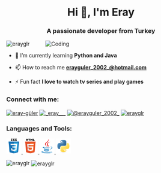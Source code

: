 <h1 align="center">Hi 👋, I'm Eray</h1>
<h3 align="center">A passionate developer from Turkey</h3>
<img align="right" alt="Coding" width="400" src="https://i.pinimg.com/originals/e4/26/70/e426702edf874b181aced1e2fa5c6cde.gif">


<p align="left"> <img src="https://komarev.com/ghpvc/?username=erayglr&label=Profile%20views&color=0e75b6&style=flat" alt="erayglr" /> </p>

- 🌱 I’m currently learning **Python and Java**

- 📫 How to reach me **erayguler_2002_@hotmail.com**

- ⚡ Fun fact **I love to watch tv series and play games**

<h3 align="left">Connect with me:</h3>
<p align="left">
<a href="https://linkedin.com/in/eray-güler" target="blank"><img align="center" src="https://raw.githubusercontent.com/rahuldkjain/github-profile-readme-generator/master/src/images/icons/Social/linked-in-alt.svg" alt="eray-güler" height="30" width="40" /></a>
<a href="https://instagram.com/_eray___" target="blank"><img align="center" src="https://raw.githubusercontent.com/rahuldkjain/github-profile-readme-generator/master/src/images/icons/Social/instagram.svg" alt="_eray___" height="30" width="40" /></a>
<a href="https://www.hackerrank.com/profile/erayguler_2002_" target="blank"><img align="center" src="https://raw.githubusercontent.com/rahuldkjain/github-profile-readme-generator/master/src/images/icons/Social/hackerrank.svg" alt="@erayguler_2002_" height="30" width="40" /></a>
<a href="https://www.leetcode.com/erayglr" target="blank"><img align="center" src="https://raw.githubusercontent.com/rahuldkjain/github-profile-readme-generator/master/src/images/icons/Social/leet-code.svg" alt="erayglr" height="30" width="40" /></a>
</p>

<h3 align="left">Languages and Tools:</h3>
<p align="left"> <a href="https://www.w3schools.com/css/" target="_blank" rel="noreferrer"> <img src="https://raw.githubusercontent.com/devicons/devicon/master/icons/css3/css3-original-wordmark.svg" alt="css3" width="40" height="40"/> </a> <a href="https://www.w3.org/html/" target="_blank" rel="noreferrer"> <img src="https://raw.githubusercontent.com/devicons/devicon/master/icons/html5/html5-original-wordmark.svg" alt="html5" width="40" height="40"/> </a> <a href="https://www.java.com" target="_blank" rel="noreferrer"> <img src="https://raw.githubusercontent.com/devicons/devicon/master/icons/java/java-original.svg" alt="java" width="40" height="40"/> </a> <a href="https://www.python.org" target="_blank" rel="noreferrer"> <img src="https://raw.githubusercontent.com/devicons/devicon/master/icons/python/python-original.svg" alt="python" width="40" height="40"/> </a> </p>

<p><img align="left" src="https://github-readme-stats.vercel.app/api/top-langs?username=erayglr&show_icons=true&locale=en&layout=compact" alt="erayglr" /></p>

<p>&nbsp;<img align="center" src="https://github-readme-stats.vercel.app/api?username=erayglr&show_icons=true&locale=en" alt="erayglr" /></p>
